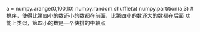 a = numpy.arange(0,100,10)
numpy.random.shuffle(a)
numpy.partition(a,3)
#排序，使得比第四小的数还小的数都在前面，比第四小的数还大的数都在后面
功能上类似，第四小的数是一个快排的中轴点
